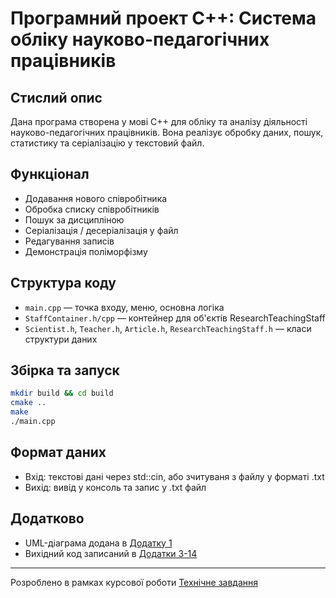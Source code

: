 # Програмний проект C++: Система обліку науково-педагогічних працівників

## Стислий опис

Дана програма створена у мові C++ для обліку та аналізу діяльності науково-педагогічних працівників. Вона реалізує обробку даних, пошук, статистику та серіалізацію у текстовий файл.

## Функціонал
- Додавання нового співробітника
- Обробка списку співробітників
- Пошук за дисципліною
- Серіалізація / десеріалізація у файл
- Редагування записів
- Демонстрація поліморфізму

## Структура коду
- `main.cpp` — точка входу, меню, основна логіка
- `StaffContainer.h/cpp` — контейнер для об'єктів ResearchTeachingStaff
- `Scientist.h`, `Teacher.h`, `Article.h`, `ResearchTeachingStaff.h` — класи структури даних

## Збірка та запуск

```bash
mkdir build && cd build
cmake ..
make
./main.cpp
```

## Формат даних
- Вхід: текстові дані через std::cin, або зчитуваня з файлу у форматі .txt
- Вихід: вивід у консоль та запис у .txt файл

## Додатково
- UML-діаграма додана в [Додатку 1](https://drive.google.com/file/d/1dFEwmGiKhToCMxhO6o8F1pwcubKhzVdt/view?usp=sharing)
- Вихідний код записаний в [Додатки 3-14](https://drive.google.com/file/d/1dFEwmGiKhToCMxhO6o8F1pwcubKhzVdt/view?usp=sharing)

---

Розроблено в рамках курсової роботи [Технічне завдання](https://docs.google.com/document/d/1jyeA8Fzg7uDy3Ude4M6PUQb08Sw1dalJ/edit?usp=sharing&ouid=113111089409960470576&rtpof=true&sd=true)
